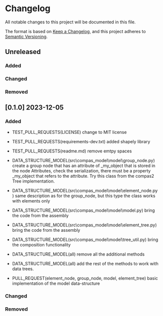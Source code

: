 # Changelog

All notable changes to this project will be documented in this file.

The format is based on [Keep a Changelog](https://keepachangelog.com/en/1.0.0/),
and this project adheres to [Semantic Versioning](https://semver.org/spec/v2.0.0.html).

## Unreleased

### Added

### Changed

### Removed


## [0.1.0] 2023-12-05

### Added

* TEST_PULL_REQUESTS(LICENSE) change to MIT license
* TEST_PULL_REQUESTS(requirements-dev.txt) added shapely library
* TEST_PULL_REQUESTS(readme.md) remove emtpy spaces

* DATA_STRUCTURE_MODEL(src\compas_model\model\group_node.py) create a group node that has an attribute of _my_object that is stored in the node Attributes, check the serialization, there must be a property _my_object that refers to the attribute. Try this class from the compas2 Tree implementation.
* DATA_STRUCTURE_MODEL(src\compas_model\model\element_node.py) same description as for the group_node, but this type the class works with elements only
* DATA_STRUCTURE_MODEL(src\compas_model\model\model.py) bring the code from the assembly
* DATA_STRUCTURE_MODEL(src\compas_model\model\element_tree.py) bring the code from the assembly
* DATA_STRUCTURE_MODEL(src\compas_model\model\tree_util.py) bring the composition functionality
* DATA_STRUCTURE_MODEL(all) remove all the additional methods
* DATA_STRUCTURE_MODEL(all) add the rest of the methods to work with data trees.
* PULL_REQUEST(element_node, group_node, model, element_tree) basic implementation of the model data-structure

### Changed

### Removed
